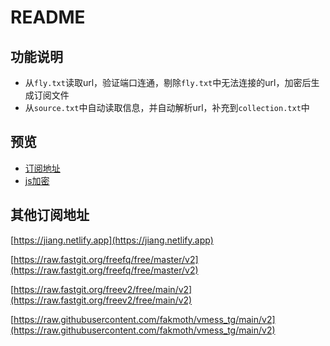 # README

## 功能说明
* 从`fly.txt`读取url，验证端口连通，剔除`fly.txt`中无法连接的url，加密后生成订阅文件
* 从`source.txt`中自动读取信息，并自动解析url，补充到`collection.txt`中

## 预览
* [订阅地址](https://raw.githubusercontent.com/samjoeyang/subscribe/main/fly)
* [js加密](http://samjoeyang.github.io/subscribe/encrypt.html)

## 其他订阅地址

[https://jiang.netlify.app](https://jiang.netlify.app)

[https://raw.fastgit.org/freefq/free/master/v2](https://raw.fastgit.org/freefq/free/master/v2)

[https://raw.fastgit.org/freev2/free/main/v2](https://raw.fastgit.org/freev2/free/main/v2)

[https://raw.githubusercontent.com/fakmoth/vmess_tg/main/v2](https://raw.githubusercontent.com/fakmoth/vmess_tg/main/v2)
